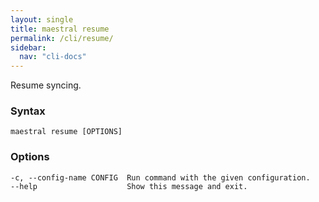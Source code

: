 ```yaml
---
layout: single
title: maestral resume
permalink: /cli/resume/
sidebar:
  nav: "cli-docs"
---
```


Resume syncing.

### Syntax

```
maestral resume [OPTIONS]
```

### Options

```
-c, --config-name CONFIG  Run command with the given configuration.
--help                    Show this message and exit.
```
